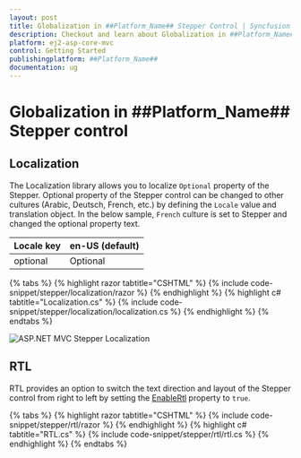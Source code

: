 ```yaml
---
layout: post
title: Globalization in ##Platform_Name## Stepper Control | Syncfusion
description: Checkout and learn about Globalization in ##Platform_Name## Stepper control of Syncfusion Essential JS 2 and more details.
platform: ej2-asp-core-mvc
control: Getting Started
publishingplatform: ##Platform_Name##
documentation: ug
---
```


# Globalization in ##Platform_Name## Stepper control

## Localization

The Localization library allows you to localize `Optional` property of the Stepper. Optional property of the Stepper control can be changed to other cultures (Arabic, Deutsch, French, etc.) by defining the `Locale` value and translation object. In the below sample, `French` culture is set to Stepper and changed the optional property text.

Locale key |en-US (default)
-----|-----
optional | Optional

{% tabs %}
{% highlight razor tabtitle="CSHTML" %}
{% include code-snippet/stepper/localization/razor %}
{% endhighlight %}
{% highlight c# tabtitle="Localization.cs" %}
{% include code-snippet/stepper/localization/localization.cs %}
{% endhighlight %}
{% endtabs %}

![ASP.NET MVC Stepper Localization](images/stepper-locale.jpg)

## RTL

RTL provides an option to switch the text direction and layout of the Stepper control from right to left by setting the [EnableRtl](https://help.syncfusion.com/cr/aspnetmvc-js2/Syncfusion.EJ2.Navigations.Stepper.html#Syncfusion_EJ2_Navigations_Stepper_EnableRtl) property to `true`.

{% tabs %}
{% highlight razor tabtitle="CSHTML" %}
{% include code-snippet/stepper/rtl/razor %}
{% endhighlight %}
{% highlight c# tabtitle="RTL.cs" %}
{% include code-snippet/stepper/rtl/rtl.cs %}
{% endhighlight %}
{% endtabs %}